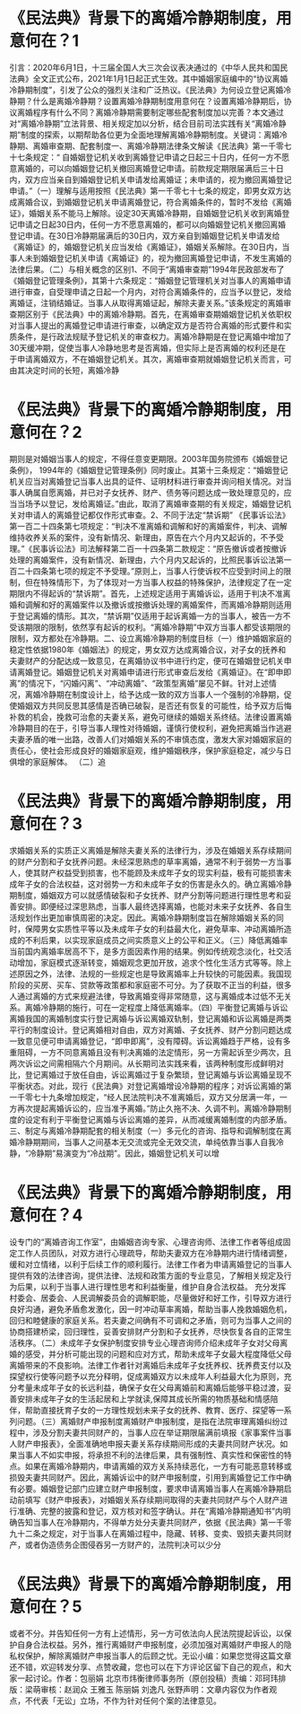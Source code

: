 # 《民法典》背景下的离婚冷静期制度，用意何在？1

引言：2020年6月1日，十三届全国人大三次会议表决通过的《中华人民共和国民法典》全文正式公布，2021年1月1日起正式生效。其中婚姻家庭编中的“协议离婚冷静期制度”，引发了公众的强烈关注和广泛热议。《民法典》为何设立登记离婚冷静期？什么是离婚冷静期？设置离婚冷静期制度用意何在？设置离婚冷静期后，协议离婚程序有什么不同？离婚冷静期需要制定哪些配套制度加以完善？本文通过对“离婚冷静期”立法背景、相关规定加以分析，结合目前司法实践有关“离婚冷静期”制度的探索，以期帮助各位更为全面地理解离婚冷静期制度。关键词：离婚冷静期、离婚审查期、配套制度一、离婚冷静期法律条文解读《民法典》第一千零七十七条规定：“ 自婚姻登记机关收到离婚登记申请之日起三十日内，任何一方不愿意离婚的，可以向婚姻登记机关撤回离婚登记申请。前款规定期限届满后三十日内，双方应当亲自到婚姻登记机关申请发给离婚证；未申请的，视为撤回离婚登记申请。”（一）理解与适用按照《民法典》第一千零七十七条的规定，即男女双方达成离婚合议，到婚姻登记机关申请离婚登记，符合离婚条件的，暂时不发给《离婚证》，婚姻关系不能马上解除。设定30天离婚冷静期，自婚姻登记机关收到离婚登记申请之日起30日内，任何一方不愿意离婚的，都可以向婚姻登记机关撤回离婚登记申请。在30日冷静期届满后的30日内，双方亲自到婚姻登记机关申请发给《离婚证》的，婚姻登记机关应当发给《离婚证》，婚姻关系解除。在30日内，当事人未到婚姻登记机关申请《离婚证》的，视为撤回离婚登记申请，不发生离婚的法律后果。（二）与相关概念的区别1、不同于“离婚审查期”1994年民政部发布了《婚姻登记管理条例》，其第十六条规定：“婚姻登记管理机关对当事人的离婚申请进行审查，自受理申请之日起一个月内，对符合离婚条件的，应当予以登记，发给离婚证，注销结婚证。当事人从取得离婚证起，解除夫妻关系。”该条规定的离婚审查期区别于《民法典》中的离婚冷静期。首先，在离婚审查期婚姻登记机关依职权对当事人提出的离婚登记申请进行审查，以确定双方是否符合离婚的形式要件和实质条件，是行政法规赋予登记机关的审查权力。离婚冷静期是在登记离婚中增加了30天缓冲期，促使当事人冷静地思考是否离婚，但实际上是否离婚的权利还是在于申请离婚双方，不在婚姻登记机关。其次，离婚审查期就婚姻登记机关而言，可由其决定时间的长短，离婚冷静

# 《民法典》背景下的离婚冷静期制度，用意何在？2

期则是对婚姻当事人的规定，不得任意变更期限。2003年国务院颁布《婚姻登记条例》， 1994年的《婚姻登记管理条例》同时废止。其第十三条规定：“婚姻登记机关应当对离婚登记当事人出具的证件、证明材料进行审查并询问相关情况。对当事人确属自愿离婚，并已对子女抚养、财产、债务等问题达成一致处理意见的，应当当场予以登记，发给离婚证。”由此，取消了离婚审查期的有关规定，婚姻登记机关对申请人的离婚登记都仅作形式审查。2、不同于法定“禁诉期” 《民事诉讼法》第一百二十四条第七项规定：“判决不准离婚和调解和好的离婚案件，判决、调解维持收养关系的案件，没有新情况、新理由，原告在六个月内又起诉的，不予受理。”《民事诉讼法》司法解释第二百一十四条第二款规定：“原告撤诉或者按撤诉处理的离婚案件，没有新情况、新理由，六个月内又起诉的，比照民事诉讼法第一百二十四条第七项的规定不予受理。”原则上，当事人行使诉权不应受到时间上的限制，但在特殊情形下，为了体现对一方当事人权益的特殊保护，法律规定了在一定期限内不得起诉的“禁诉期”。首先，上述规定适用于离婚诉讼，适用于判决不准离婚和调解和好的离婚案件以及撤诉或按撤诉处理的离婚案件，而离婚冷静期则适用于登记离婚的情形。其次，“禁诉期”仅适用于起诉离婚一方的当事人，被告一方不受该期限的限制，依然享有起诉的权利。“离婚冷静期”中双方当事人都受该期限的限制，双方都处在冷静期。二、设立离婚冷静期的制度目标（一）维护婚姻家庭的稳定性依据1980年《婚姻法》的规定，男女双方达成离婚合议，对子女的抚养和夫妻财产的分配达成一致意见，在离婚协议书中进行约定，便可在婚姻登记机关申请离婚登记。婚姻登记机关对离婚申请进行形式审查后发给《离婚证》。在“即申即离”的情况下，“闪婚闪离”、“冲动离婚”、“政策型离婚”屡见不鲜。针对上述情况，离婚冷静期在制度设计上，给予达成一致的双方当事人一个强制的冷静期，促使婚姻双方共同反思其感情是否确已破裂，是否还有恢复的可能性，给予双方后悔补救的机会，挽救可治愈的夫妻关系，避免可继续的婚姻关系终结。法律设置离婚冷静期目的在于，引导当事人理性对待婚姻，谨慎行使权利，避免把离婚当作逃避夫妻矛盾的唯一出路，改善人们对婚姻关系的不审慎态度，激发大家对婚姻家庭的责任心，使社会形成良好的婚姻家庭观，维护婚姻秩序，保护家庭稳定，减少与日俱增的家庭解体。 （二）追

# 《民法典》背景下的离婚冷静期制度，用意何在？3

求婚姻关系的实质正义离婚是解除夫妻关系的法律行为，涉及在婚姻关系存续期间的财产分割和子女抚养问题。未经深思熟虑的草率离婚，通常不利于弱势一方当事人，使其财产权益受到损害，也不能顾及未成年子女的现实利益，极有可能损害未成年子女的合法权益，这对弱势一方和未成年子女的伤害是永久的。确立离婚冷静期制度，婚姻双方可以就感情破裂和子女抚养、财产分割等问题进行理性思考和妥善安排。即便经过深思熟虑，当事人最终选择离婚，也能对未来子女抚养、各自生活规划作出更加审慎周密的决定。因此。离婚冷静期制度旨在解除婚姻关系的同时，保障男女实质性平等以及未成年子女的利益最大化，避免草率、冲动离婚所造成的不利后果，以实现家庭成员之间实质意义上的公平和正义。（三）降低离婚率当前国内离婚率居高不下，是多方面因素作用的结果。例如传统观念淡化，社交活动增加，家庭模式逐渐转变，婚姻观念更加开放，追求个性化生活方式等等。除上述原因之外，法律、法规的一些规定也是导致离婚率上升较快的可能因素。我国现阶段的买房、买车、贷款等政策都和家庭密不可分。为了获取不正当的利益，很多人通过离婚的方式来规避法律，导致离婚变得非常随意，这与离婚成本过低不无关系。离婚冷静期的施行，可在一定程度上降低离婚率。（四）平衡登记离婚与诉讼离婚我国的离婚制度实行登记离婚与诉讼离婚双轨制，登记离婚和诉讼离婚是两类平行的制度设计。登记离婚相对自由，双方对离婚、子女抚养、财产分割问题达成一致意见便可申请离婚登记，“即申即离”，没有障碍。诉讼离婚趋于严格，设有多重阻碍，一方不同意离婚且没有判决离婚的法定情形，另一方需起诉至少两次，且两次诉讼之间需相隔六个月期间。从长期司法实践来看，该两种制度形成鲜明对比，登记离婚过于放任自由，诉讼离婚过于复杂繁琐，登记离婚与诉讼离婚呈现不平衡状态。对此，现行《民法典》对登记离婚增设冷静期的程序；对诉讼离婚的第一千零七十九条增加规定，“经人民法院判决不准离婚后，双方又分居满一年，一方再次提起离婚诉讼的，应当准予离婚。”防止久拖不决、久调不判。离婚冷静期制度的设定有利于平衡登记离婚与诉讼离婚的差异，从而减缓离婚制度的内部矛盾。三、制定与离婚冷静期配套的相关制度（一）多元化的咨询、指导和调解制度在离婚冷静期期间，当事人之间基本无交流或完全无效交流，单纯依靠当事人自我冷静，“冷静期”易演变为“冷战期”。因此，婚姻登记机关可以增

# 《民法典》背景下的离婚冷静期制度，用意何在？4

设专门的“离婚咨询工作室”，由婚姻咨询专家、心理咨询师、法律工作者等组成固定工作人员团队，对双方进行心理疏导，帮助夫妻双方在冷静期内进行情绪调整，缓和对立情绪，以利于后续工作的顺利履行。法律工作者为申请离婚登记的当事人提供有效的法律咨询，提供法律、法规和政策方面的专业意见，了解相关规定及行为后果，以利于当事人进行理性思考和利益衡量，维护自身合法权益。 充分发挥村委会、居委会、人民调解委员会的调解职能，尽量做好和好工作，引导双方进行良好沟通，避免矛盾愈发激化，因一时冲动草率离婚，帮助当事人挽救婚姻危机，回归和睦健康的家庭关系。若夫妻之间确有不可调和之矛盾，则可为当事人之间的协商搭建桥梁，回归理性，妥善安排财产分割和子女抚养，尽快恢复各自的正常生活秩序。（二）未成年子女保护制度安排专业心理咨询师介绍未成年子女对父母离婚的感受，并分析可能出现的问题和应对方式，帮助未成年子女最大程度降低父母离婚带来的不良影响。法律工作者针对离婚后未成年子女抚养权、抚养费支付以及探望权行使等问题予以充分释明，促成离婚双方以未成年人利益最大化为原则，充分考量未成年子女的长远利益，确保子女在父母离婚前和离婚后能够平稳过渡，妥善安排未成年子女的生活起居和上学就读,保障其成长所需的物质基础和情感陪伴，帮助直接抚育子女的一方理性规划未来子女的抚养、教育、医疗、探望等一系列问题。（三）离婚财产申报制度离婚财产申报制度，是指在法院审理离婚纠纷过程中，涉及分割夫妻共同财产的，当事人应在举证期限届满前填报《家事案件当事人财产申报表》，全面准确地申报夫妻关系存续期间形成的夫妻共同财产状况。如果当事人不如实申报，将承担不利的法律后果，具有强制性、真实性和保密性的特点。如果在离婚冷静期内，申请离婚的双方关系持续恶化，一方有可能恶意转移或损毁夫妻共同财产。因此，离婚诉讼中的财产申报制度，引用到离婚登记工作中确有必要。婚姻登记部门应建立财产申报制度，要求申请离婚当事人在离婚冷静期启动前填写《财产申报表》，对婚姻关系存续期间取得的夫妻共同财产与个人财产进行准确、完整的披露和登记，双方核对和签字确认。并在“离婚冷静期通知书”内明确告知当事人在冷静期内，不得单方处分夫妻共同财产，依据《民法典》第一千零九十二条之规定，对于当事人在离婚过程中，隐藏、转移、变卖、毁损夫妻共同财产，或者伪造债务企图侵吞另一方财产的，法院判决可以少分

# 《民法典》背景下的离婚冷静期制度，用意何在？5

或者不分。并告知任何一方有上述情形，另一方可依法向人民法院提起诉讼，以保护自身合法权益。另外，推行离婚财产申报制度，必须加强对离婚财产申报人的隐私权保护，解除离婚财产申报当事人的后顾之忧。无讼小编：如果您觉得这篇文章还不错，欢迎转发分享、点赞收藏，您也可以在下方评论区留下自己的观点，和大家一起讨论。作者：包丽娟 北京市炜衡律师事务所（原创投稿）责编：邓珂玮排版：梁萌审核：赵润众 王雅玉 陈丽娟 刘逸凡 张野声明：文章内容仅为作者观点，不代表「无讼」立场，不作为针对任何个案的法律意见。

